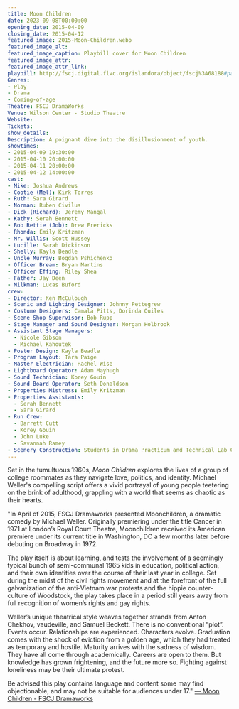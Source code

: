 ```yaml
---
title: Moon Children
date: 2023-09-08T00:00:00
opening_date: 2015-04-09
closing_date: 2015-04-12
featured_image: 2015-Moon-Children.webp
featured_image_alt: 
featured_image_caption: Playbill cover for Moon Children
featured_image_attr: 
featured_image_attr_link: 
playbill: http://fscj.digital.flvc.org/islandora/object/fscj%3A68188#page/1/mode/2up
Genres:
- Play
- Drama
- Coming-of-age
Theatre: FSCJ DramaWorks
Venue: Wilson Center - Studio Theatre
Website: 
Tickets: 
show_details: 
Description: A poignant dive into the disillusionment of youth.
showtimes:
- 2015-04-09 19:30:00
- 2015-04-10 20:00:00
- 2015-04-11 20:00:00
- 2015-04-12 14:00:00
cast:
- Mike: Joshua Andrews
- Cootie (Mel): Kirk Torres
- Ruth: Sara Girard
- Norman: Ruben Civilus
- Dick (Richard): Jeremy Mangal
- Kathy: Serah Bennett
- Bob Rettie (Job): Drew Frericks
- Rhonda: Emily Kritzman
- Mr. Willis: Scott Hussey
- Lucille: Sarah Dickinson
- Shelly: Kayla Beadle
- Uncle Murray: Bogdan Pshichenko
- Officer Bream: Bryan Martins
- Officer Effing: Riley Shea
- Father: Jay Deen
- Milkman: Lucas Buford
crew:
- Director: Ken McCulough
- Scenic and Lighting Designer: Johnny Pettegrew
- Costume Designers: Camala Pitts, Dorinda Quiles
- Scene Shop Supervisor: Bob Rupp
- Stage Manager and Sound Designer: Morgan Holbrook
- Assistant Stage Managers:
  - Nicole Gibson
  - Michael Kahoutek
- Poster Design: Kayla Beadle
- Program Layout: Tara Paige
- Master Electrician: Rachel Wise
- Lightboard Operator: Adam Mayhugh
- Sound Technician: Korey Gouin
- Sound Board Operator: Seth Donaldson
- Properties Mistress: Emily Kritzman
- Properties Assistants:
  - Serah Bennett
  - Sara Girard
- Run Crew:
  - Barrett Cutt
  - Korey Gouin
  - John Luke
  - Savannah Ramey
- Scenery Construction: Students in Drama Practicum and Technical Lab Classes
---
```

Set in the tumultuous 1960s, *Moon Children* explores the lives of a group of college roommates as they navigate love, politics, and identity. Michael Weller's compelling script offers a vivid portrayal of young people teetering on the brink of adulthood, grappling with a world that seems as chaotic as their hearts.

"In April of 2015, FSCJ Dramaworks presented Moonchildren, a dramatic comedy by Michael Weller. Originally premiering under the title Cancer in 1971 at London’s Royal Court Theatre, Moonchildren received its American premiere under its current title in Washington, DC a few months later before debuting on Broadway in 1972.

The play itself is about learning, and tests the involvement of a seemingly typical bunch of semi-communal 1965 kids in education, political action, and their own identities over the course of their last year in college. Set during the midst of the civil rights movement and at the forefront of the full galvanization of the anti-Vietnam war protests and the hippie counter-culture of Woodstock, the play takes place in a period still years away from full recognition of women’s rights and gay rights.

Weller’s unique theatrical style weaves together strands from Anton Chekhov, vaudeville, and Samuel Beckett. There is no conventional “plot”. Events occur. Relationships are experienced. Characters evolve. Graduation comes with the shock of eviction from a golden age, which they had treated as temporary and hostile. Maturity arrives with the sadness of wisdom. They have all come through academically. Careers are open to them. But knowledge has grown frightening, and the future more so. Fighting against loneliness may be their ultimate protest.

Be advised this play contains language and content some may find objectionable, and may not be suitable for audiences under 17."  [ — Moon Children - FSCJ Dramaworks](http://fscj.digital.flvc.org/islandora/search/?type=edismax&collection=fscj%3Amoonchildren)